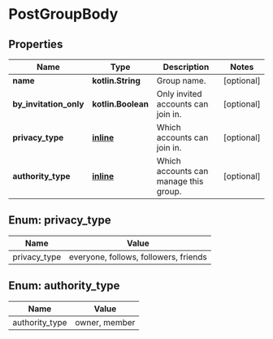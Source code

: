 
# PostGroupBody

## Properties
Name | Type | Description | Notes
------------ | ------------- | ------------- | -------------
**name** | **kotlin.String** | Group name. |  [optional]
**by_invitation_only** | **kotlin.Boolean** | Only invited accounts can join in. |  [optional]
**privacy_type** | [**inline**](#Privacy_typeEnum) | Which accounts can join in. |  [optional]
**authority_type** | [**inline**](#Authority_typeEnum) | Which accounts can manage this group. |  [optional]


<a name="Privacy_typeEnum"></a>
## Enum: privacy_type
Name | Value
---- | -----
privacy_type | everyone, follows, followers, friends


<a name="Authority_typeEnum"></a>
## Enum: authority_type
Name | Value
---- | -----
authority_type | owner, member



